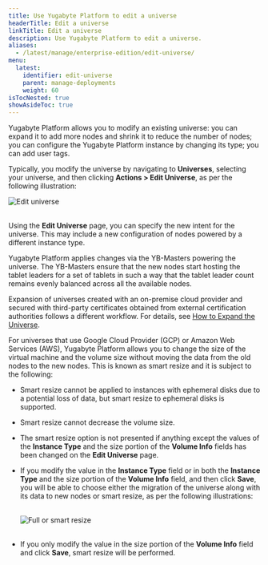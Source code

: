 ```yaml
---
title: Use Yugabyte Platform to edit a universe
headerTitle: Edit a universe
linkTitle: Edit a universe
description: Use Yugabyte Platform to edit a universe.
aliases:
  - /latest/manage/enterprise-edition/edit-universe/
menu:
  latest:
    identifier: edit-universe
    parent: manage-deployments
    weight: 60
isTocNested: true
showAsideToc: true
---
```


Yugabyte Platform allows you to modify an existing universe: you can expand it to add more nodes and shrink it to reduce the number of nodes; you can configure the Yugabyte Platform instance by changing its type; you can add user tags.

Typically, you modify the universe by navigating to **Universes**, selecting your universe, and then clicking **Actions > Edit Universe**, as per the following illustration:

![Edit universe](/images/ee/edit-univ.png)<br><br>

Using the **Edit Universe** page, you can specify the new intent for the universe. This may include a new configuration of nodes powered by a different instance type. 

Yugabyte Platform applies changes via the YB-Masters powering the universe. The YB-Masters ensure that the new nodes start hosting the tablet leaders for a set of tablets in such a way that the tablet leader count remains evenly balanced across all the available nodes.

Expansion of universes created with an on-premise cloud provider and secured with third-party certificates obtained from external certification authorities follows a different workflow. For details, see [How to Expand the Universe](../../security/enable-encryption-in-transit#how-to-expand-the-universe).



For universes that use Google Cloud Provider (GCP) or Amazon Web Services (AWS), Yugabyte Platform allows you to change the size of the virtual machine and the volume size without moving the data from the old nodes to the new nodes. This is known as smart resize and it is subject to the following:

- Smart resize cannot be applied to instances with ephemeral disks due to a potential loss of data, but smart resize to ephemeral disks is supported.

- Smart resize cannot decrease the volume size.

- The smart resize option is not presented if anything except the values of the **Instance Type** and the size portion of the **Volume Info** fields has been changed on the **Edit Universe** page.

- If you modify the value in the **Instance Type** field or in both the **Instance Type** and the size portion of the **Volume Info** field, and then click **Save**, you will be able to choose either the migration of the universe along with its data to new nodes or smart resize, as per the following illustrations:<br><br>

  ![Full or smart resize](/images/ee/edit-univ-2.png)<br><br>

- If you only modify the value in the size portion of the **Volume Info** field and click **Save**, smart resize will be performed.






